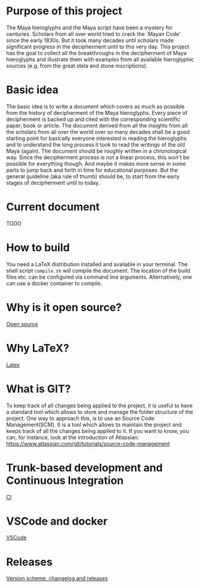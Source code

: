 # Purpose of this project
The Maya hieroglyphs and the Maya script have been a mystery for centuries.
Scholars from all over world tried to crack the `Mayan Code' since the early 1830s.
But it took many decades until scholars made significant progress in the decipherment until to
this very day.
This project has the goal to collect all the breakthroughs in the decipherment of Maya hieroglyphs
and illustrate them with examples from all available hieroglyphic sources 
(e.g. from the great stela and stone inscriptions).

# Basic idea
The basic idea is to write a document which covers as much as possible from the history of 
decipherment of the Maya hieroglyphs.
Every piece of decipherment is backed up and cited with the corresponding scientific paper, book
or article.
The document derived from all the insights from all the scholars from all over the world over
so many decades shall be a good starting point for basically everyone interested in reading
the hieroglyphs and to understand the long process it took to read the writings of the old 
Maya (again).
The document should be roughly written in a chronological way.
Since the decipherment process is not a linear process, this won't be possible for everything 
though. 
And maybe it makes more sense in some parts to jump back and forth in time for educational purposes.
But the general guideline (aka rule of thumb) should be, to start from the early stages of 
decipherment until to today.

# Current document
TODO

# How to build
You need a LaTeX distribution installed and available in your terminal.
The shell script `compile.sh` will compile the document.
The location of the build files etc. can be configured via command line arguments.
Alternatively, one can use a docker container to compile.

# Why is it open source?
[Open source](documentation/open-source.md)

# Why LaTeX?
[Latex](documentation/latex.md)

# What is GIT?
To keep track of all changes being applied to the project, it is useful to have a standard tool which allows to store and manage the folder structure of the project.
One way to approach this, is to use an Source Code Management(SCM).
It is a tool which allows to maintain the project and keeps track of all the changes being applied to it.
If you want to know, you can, for instance, look at the introduction of Atlassian: https://www.atlassian.com/git/tutorials/source-code-management

# Trunk-based development and Continuous Integration
[CI](documentation/continuous-integration.md)

# VSCode and docker
[VSCode](documentation/vscode.md)

# Releases
[Version scheme, changelog and releases](documentation/releases.md)
